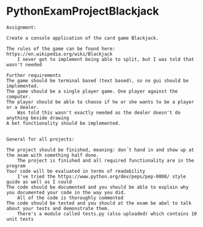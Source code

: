 # PythonExamProjectBlackjack

    Assignment:
    
    Create a console application of the card game Blackjack.
    
    The rules of the game can be found here: https://en.wikipedia.org/wiki/Blackjack
        I never got to implement being able to split, but I was told that wasn't needed

    Further requirements
    The game should be terminal based (text based), so no gui should be implemented.
    The game should be a single player game. One player against the computer.
    The player should be able to choose if he or she wants to be a player or a dealer.
        Was told this wasn't exactly needed as the dealer doesn't do anything beside drawing
    A bet functionality should be implemented.
    
    
    General for all projects:
    
    The project should be finished, meaning: don´t hand in and show up at the exam with something half done.
        The project is finished and all required functionality are in the program
    Your code will be evaluated in terms of readability
        I've tried the https://www.python.org/dev/peps/pep-0008/ style guide as well as I could
    The code should be documented and you should be able to explain why you documented your code in the way you did.
        All of the code is thoroughly commented
    The code should be tested and you should at the exam be abel to talk about your tests and demonstrate them.
        There's a module called tests.py (also uploaded) which contains 10 unit tests
